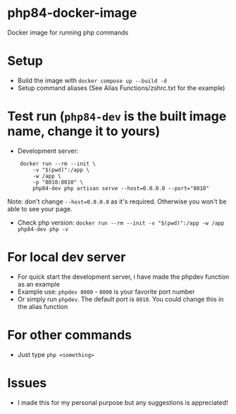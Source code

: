 # php84-docker-image
 Docker image for running php commands

# Setup
- Build the image with ```docker compose up --build -d```
- Setup command aliases (See Alias Functions/zshrc.txt for the example)

# Test run (```php84-dev``` is the built image name, change it to yours)
- Development server: 
```
    docker run --rm --init \
        -v "$(pwd)":/app \
        -w /app \
        -p "8010:8010" \
        php84-dev php artisan serve --host=0.0.0.0 --port="8010"
```
Note: don't change ```--host=0.0.0.0``` as it's required. Otherwise you won't be able to see your page.

- Check php version: ```docker run --rm --init -v "$(pwd)":/app -w /app php84-dev php -v```

# For local dev server
- For quick start the development server, i have made the phpdev function as an example
- Example use: ```phpdev 8000``` - ```8000``` is your favorite port number
- Or simply run ```phpdev```. The default port is ```8010```. You could change this in the alias function

# For other commands
- Just type ```php <something>```

# Issues
- I made this for my personal purpose but any suggestions is appreciated!
